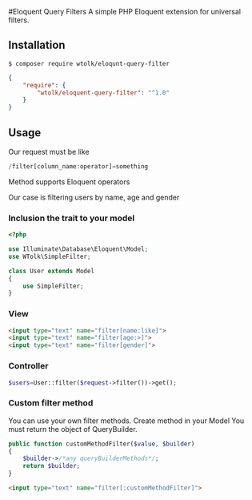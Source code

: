 #Eloquent Query Filters
A simple PHP Eloquent extension for universal filters.

## Installation

```
$ composer require wtolk/eloqunt-query-filter
```

```json
{
    "require": {
        "wtolk/eloquent-query-filter": "^1.0"
    }
}
```

## Usage

Our request must be like

```php
/filter[column_name:operator]=something
```

Method supports Eloquent operators

Our case is filtering users by name, age and gender
### Inclusion the trait to your model

```php
<?php

use Illuminate\Database\Eloquent\Model;
use WTolk\SimpleFilter;

class User extends Model
{
    use SimpleFilter;
}
```
### View
```html
<input type="text" name="filter[name:like]">
<input type="text" name="filter[age:>]">
<input type="text" name="filter[gender]">
```

### Controller
```php
$users=User::filter($request->filter())->get();
```

### Custom filter method
You can use your own filter methods. Create method in your Model
You must return the object of QueryBuilder. 

```php
public function customMethodFilter($value, $builder)
{
    $builder->/*any queryBuilderMethods*/;
    return $builder;
}
```
```html
<input type="text" name="filter[:customMethodFilter]">
```
